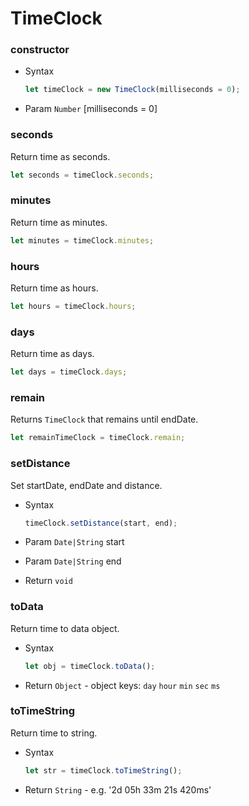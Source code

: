 # TimeClock

### constructor

- Syntax

  ``` js
  let timeClock = new TimeClock(milliseconds = 0);
  ```

- Param `Number` [milliseconds = 0]

### seconds

Return time as seconds.

``` js
let seconds = timeClock.seconds;
```

### minutes

Return time as minutes.

``` js
let minutes = timeClock.minutes;
```

### hours

Return time as hours.

``` js
let hours = timeClock.hours;
```

### days

Return time as days.

``` js
let days = timeClock.days;
```

### remain

Returns `TimeClock` that remains until endDate.

``` js
let remainTimeClock = timeClock.remain;
```

### setDistance

Set startDate, endDate and distance.

- Syntax

  ``` js
  timeClock.setDistance(start, end);
  ```

- Param `Date|String` start
- Param `Date|String` end
- Return `void`

### toData

Return time to data object.

- Syntax

  ``` js
  let obj = timeClock.toData();
  ```

- Return `Object` - object keys: `day` `hour` `min` `sec` `ms`

### toTimeString

Return time to string.

- Syntax

  ``` js
  let str = timeClock.toTimeString();
  ```

- Return `String` - e.g. '2d 05h 33m 21s 420ms'
